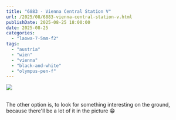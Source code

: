 ```yaml
---
title: "6883 - Vienna Central Station V"
url: /2025/08/6883-vienna-central-station-v.html
publishDate: 2025-08-25 18:00:00
date: 2025-08-25
categories:
  - "laowa-7-5mm-f2"
tags:
  - "austria"
  - "wien"
  - "vienna"
  - "black-and-white"
  - "olympus-pen-f"
---
```

<div class="container">
<div class="center"><a target="_blank" href="https://d25zfm9zpd7gm5.cloudfront.net/1200x1200/2021/20210323_105112_lr.jpg"><img class="webfeedsFeaturedVisual" src="https://d25zfm9zpd7gm5.cloudfront.net/0600x0600/2021/20210323_105112_lr.jpg" /></a></div>
</div>
<br />

The other option is, to look for something interesting on
the ground, because there'll be a lot of it in the picture
:grin:
